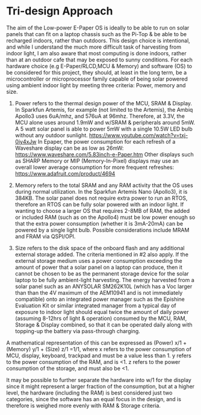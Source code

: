 # Tri-design Approach

The aim of the Low-power E-Paper OS is ideally to be able to run on solar panels that can fit on a laptop chassis such as the Pi-Top & be able to be recharged indoors, rather than outdoors. This design choice is intentional, and while I understand the much more difficult task of harvesting from indoor light, I am also aware that most computing is done indoors, rather than at an outdoor cafe that may be exposed to sunny conditions. For each hardware choice (e.g E-Paper/RLCD,MCU & Memory) and software (OS) to be considered for this project, they should, at least in the long term, be a microcontroller or microprocessor family capable of being solar powered using ambient indoor light by meeting three criteria: Power, memory and size.

1. Power refers to the thermal design power of the MCU, SRAM & Display. In Sparkfun Artemis, for example (not limited to the Artemis), the Ambiq Apollo3 uses 6uA/mhz, and 576uA at 96mhz. Therefore, at 3.3V, the MCU alone uses around 1.9mW and w/SRAM & peripherals around 5mW. A 5 watt solar panel is able to power 5mW with a single 10.5W LED bulb without any outdoor sunlight. https://www.youtube.com/watch?v=txj-0iy4xJw In Epaper, the power consumption for each refresh of a Waveshare display can be as low as 26mW: https://www.waveshare.com/5.83inch-e-Paper.htm Other displays such as SHARP Memory or MIP (Memory-In-Pixel) displays may use an overall lower average consumption for more frequent refreshes: https://www.adafruit.com/product/4694

2. Memory refers to the total SRAM and any RAM activity that the OS uses during normal utilization. In the Sparkfun Artemis Nano (Apollo3), it is 384KB. The solar panel does not require extra power to run an RTOS, therefore an RTOS can be fully solar powered with an indoor light. If wanting to choose a larger OS that requires 2-8MB of RAM, the added or included RAM (such as on the Apollo4) must be low power enough so that the extra power consumption (whether it is 3mA-20mA) can be powered by a single light bulb. Possible considerations include MRAM and FRAM via QSPI/OPI.

3. Size refers to the disk space of the onboard flash and any additional external storage added. The criteria mentioned in #2 also apply. If the external storage medium uses a power consumption exceeding the amount of power that a solar panel on a laptop can produce, then it cannot be chosen to be as the permanent storage device for the solar laptop to be fully ambient-light harvesting. The energy harvested from a solar panel such as an ANYSOLAR SM262K10L (which has a Voc larger than than the 4V maximum of the AEM10941 and is not immediately compatible) onto an integrated power manager such as the Epishine Evaluation Kit or similar integrated manager from a typical day of exposure to indoor light should equal twice the amount of daily power (assuming 8-12hrs of light & operation) consumed by the MCU, RAM, Storage & Display combined, so that it can be operated daily along with topping-up the battery via pass-through charging.

A mathematical representation of this can be expressed as (Power) x/1 + (Memory) y/1 + (Size) z/1 =1/1, where x refers to the power consumption of MCU, display, keyboard, trackpad and must be a value less than 1. y refers to the power consumption of the RAM, and is <1. z refers to the power consumption of the storage, and must also be <1. 

It may be possible to further separate the hardware into w/1 for the display since it might represent a larger fraction of the consumption, but at a higher level, the hardware  (including the RAM) is best considered just two categories, since the software has an equal focus in the design, and is therefore is weighed more evenly with RAM & Storage criteria.
  
                                                            
